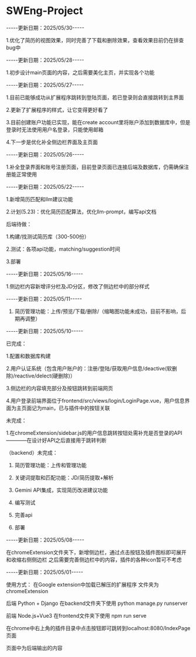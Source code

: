 # SWEng-Project

-----更新日期：2025/05/30-----

1.优化了简历的视图效果，同时完善了下载和删除效果，查看效果目前仍在排查bug中

-----更新日期：2025/05/28-----

1.初步设计main页面的内容，之后需要美化主页，并实现各个功能

-----更新日期：2025/05/27-----

1.目前已能够成功从扩展程序跳转到登陆页面，若已登录则会直接跳转到主界面

2.更新了扩展程序的样式，让它变得更好看了

3.目前创建账户功能已实现，能在create account里将账户添加到数据库中，但是登录时无法使用用户名登录，只能使用邮箱

4.下一步是优化补全侧边栏界面及主页面

-----更新日期：2025/05/26-----

1.补全登录界面和账号注册页面，目前登录页面已连接后端及数据库，仍需确保注册能正常使用

-----更新日期：2025/05/22-----


1.新增简历匹配和llm建议功能

2.计划(5.23)：优化简历匹配算法，优化llm-prompt，编写api文档


后端待做：

1.构建/找测试简历库（300-500份）

2.测试：各项api功能，matching/suggestion时间

3.部署


-----更新日期：2025/05/16-----

1.侧边栏内容新增评分栏及JD分区，修改了侧边栏中的部分样式

-----更新日期：2025/05/11-----

1. 简历管理功能：上传/预览/下载/删除/（缩略图功能未成功，目前不影响，后期再调整）

-----更新日期：2025/05/10-----

已完成：

1.配置和数据库构建

2.用户认证系统（包含用户账户的：注册/登陆/获取用户信息/deactive(软删除)/reactive/delect(硬删除)）

3.侧边栏的内容填充部分及按钮跳转到前端网页

4.用户登录前端界面位于frontend/src/views/login/LoginPage.vue，用户信息界面为主页面记为main，已与插件中的按钮关联

未完成：

1.在chromeExtension/sidebar.js的用户信息跳转按钮处需补充是否登录的API————在设计好API之后直接用于跳转判断

（backend）未完成：

1. 简历管理功能：上传和管理功能

2. 关键词提取和匹配功能：JD/简历提取+解析

3. Gemini API集成，实现简历改进建议功能

4. 编写测试

5. 完善api

6. 部署

-----更新日期：2025/05/08-----

在chromeExtension文件夹下，新增侧边栏，通过点击按钮及插件图标即可展开和收缩右侧侧边栏
之后需要完善侧边栏中的内容，插件的各种icon暂可不考虑

-----更新日期：2025/05/01-----

使用方式：
在Google extension中加载已解压的扩展程序
文件夹为chromeExtension

后端 Python + Django
在backend文件夹下使用 python manage.py runserver

前端 Node.js+Vue3
在frontend文件夹下使用 npm run serve

在chrome中右上角的插件目录中点击按钮即可跳转到localhost:8080/IndexPage页面

页面中为后端输出的内容
